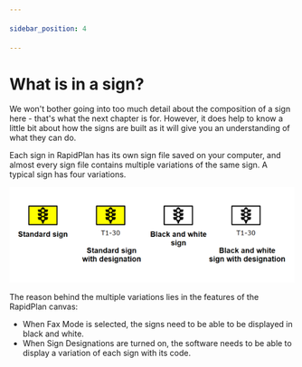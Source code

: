 ```yaml
---

sidebar_position: 4

---
```

# What is in a sign? 

We won't bother going into too much detail about the composition of a sign here - that's what the next chapter is for. However, it does help to know a little bit about how the signs are built as it will give you an understanding of what they can do. 

Each sign in RapidPlan has its own sign file saved on your computer, and almost every sign file contains multiple variations of the same sign. A typical sign has four variations.

![Sign_Variations](./assets/Sign_Variations.png)

The reason behind the multiple variations lies in the features of the RapidPlan canvas:

 - When Fax Mode is selected, the signs need to be able to be displayed in black and white.
 - When Sign Designations are turned on, the software needs to be able to display a variation of each sign with its code.
